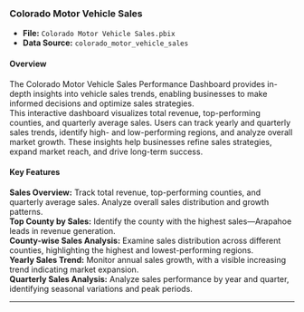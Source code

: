 ### Colorado Motor Vehicle Sales  
- **File:** `Colorado Motor Vehicle Sales.pbix`  
- **Data Source:** `colorado_motor_vehicle_sales`  

#### Overview  
The Colorado Motor Vehicle Sales Performance Dashboard provides in-depth insights into vehicle sales trends, enabling businesses to make informed decisions and optimize sales strategies.  
This interactive dashboard visualizes total revenue, top-performing counties, and quarterly average sales. Users can track yearly and quarterly sales trends, identify high- and low-performing regions, and analyze overall market growth. These insights help businesses refine sales strategies, expand market reach, and drive long-term success.  

#### Key Features  
**Sales Overview:** Track total revenue, top-performing counties, and quarterly average sales. Analyze overall sales distribution and growth patterns.  
**Top County by Sales:** Identify the county with the highest sales—Arapahoe leads in revenue generation.  
**County-wise Sales Analysis:** Examine sales distribution across different counties, highlighting the highest and lowest-performing regions.  
**Yearly Sales Trend:** Monitor annual sales growth, with a visible increasing trend indicating market expansion.  
**Quarterly Sales Analysis:** Analyze sales performance by year and quarter, identifying seasonal variations and peak periods.  

---
